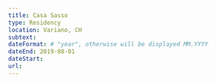 ```yaml
---
title: Casa Sasso
type: Residency
location: Variano, CH
subtext:
dateFormat: # "year", otherwise will be displayed MM.YYYY
dateEnd: 2019-08-01
dateStart:
url:
---
```

